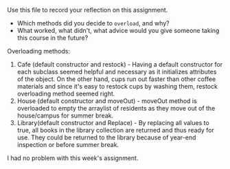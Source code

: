 Use this file to record your reflection on this assignment.

- Which methods did you decide to `overload`, and why?
- What worked, what didn't, what advice would you give someone taking this course in the future?

Overloading methods:
1. Cafe (default constructor and restock) - Having a default constructor for each subclass seemed helpful and necessary as it initializes attributes of the object. On the other hand, cups run out faster than other coffee materials and since it's easy to restock cups by washing them, restock overloading method seemed right. 
2. House (default constructor and moveOut) - moveOut method is overloaded to empty the arraylist of residents as they move out of the house/campus for summer break.
3. Library(default constructor and Replace) - By replacing all values to true, all books in the library collection are returned and thus ready for use. They could be returned to the library because of year-end inspection or before summer break.  

I had no problem with this week's assignment. 